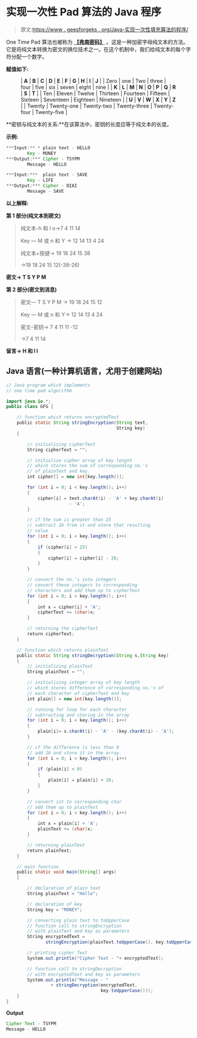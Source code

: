 # 实现一次性 Pad 算法的 Java 程序

> 原文:[https://www . geesforgeks . org/Java-实现一次性填充算法的程序/](https://www.geeksforgeeks.org/java-program-to-implement-the-one-time-pad-algorithm/)

One Time Pad 算法也被称为 [**【弗南密码】**](https://www.geeksforgeeks.org/vernam-cipher-in-cryptography/) 。这是一种加密字母纯文本的方法。它是将纯文本转换为密文的换位技术之一。在这个机制中，我们给纯文本的每个字符分配一个数字。

**赋值如下:**

<figure class="table">

| **A** | **B** | **C** | **D** | **E** | **F** | **G** | **H** | **I** | **J** |
| Zero | one | Two | three | four | five | six | seven | eight | nine |
| **K** | **L** | **M** | **N** | **O** | **P** | **Q** | **R** | **S** | **T** |
| Ten | Eleven | Twelve | Thirteen | Fourteen | Fifteen | Sixteen | Seventeen | Eighteen | Nineteen |
| **U** | **V** | **W** | **X** | **Y** | **Z** |
| Twenty | Twenty-one | Twenty-two | Twenty-three | Twenty-four | Twenty-five |

</figure>

**密钥与纯文本的关系:**在该算法中，密钥的长度应等于纯文本的长度。

**示例:**

```java
***Input:** * plain text - HELLO
        Key - MONEY
***Output:*** Cipher - TSYPM
        Message - HELLO

***Input:***  plain text - SAVE
        Key - LIFE  
***Output:*** Cipher - DIAI        
        Message - SAVE
```

**以上解释:**

**第 1 部分(纯文本到密文)**

> 纯文本-h 和 l o→7 4 11 14
> 
> Key — M 或 n 和 Y → 12 14 13 4 24
> 
> 纯文本+按键→ 19 18 24 15 38
> 
> →19 18 24 15 12(-38-26)

**密文→ T S Y P M**

**第 2 部分(密文到消息)**

> 密文— T S Y P M → 19 18 24 15 12
> 
> Key — M 或 n 和 Y→ 12 14 13 4 24
> 
> 密文-密钥→ 7 4 11 11 -12
> 
> →7 4 11 14

**留言→ H 和 l l**

## Java 语言(一种计算机语言，尤用于创建网站)

```java
// Java program which implements
// one time pad algorithm

import java.io.*;
public class GFG {

    // function which returns encryptedText
    public static String stringEncryption(String text,
                                          String key)
    {

        // initializing cipherText
        String cipherText = "";

        // initialize cipher array of key length
        // which stores the sum of corresponding no.'s
        // of plainText and key.
        int cipher[] = new int[key.length()];

        for (int i = 0; i < key.length(); i++)
        {
            cipher[i] = text.charAt(i) - 'A' + key.charAt(i)
                        - 'A';
        }

        // if the sum is greater than 25
        // subtract 26 from it and store that resulting
        // value
        for (int i = 0; i < key.length(); i++)
        {
            if (cipher[i] > 25)
            {
                cipher[i] = cipher[i] - 26;
            }
        }

        // convert the no.'s into integers
        // convert these integers to corresponding
        // characters and add them up to cipherText
        for (int i = 0; i < key.length(); i++) 
        {
            int x = cipher[i] + 'A';
            cipherText += (char)x;
        }

        // returning the cipherText
        return cipherText;
    }

    // function which returns plainText
    public static String stringDecryption(String s,String key)
    {
        // initializing plainText
        String plainText = "";

        // initializing integer array of key length
        // which stores difference of corresponding no.'s of
        // each character of cipherText and key
        int plain[] = new int[key.length()];

        // running for loop for each character
        // subtracting and storing in the array
        for (int i = 0; i < key.length(); i++) 
        {
            plain[i]= s.charAt(i) - 'A' - (key.charAt(i) - 'A');
        }

        // if the difference is less than 0
        // add 26 and store it in the array.
        for (int i = 0; i < key.length(); i++)
        {
            if (plain[i] < 0) 
            {
                plain[i] = plain[i] + 26;
            }
        }

        // convert int to corresponding char
        // add them up to plainText
        for (int i = 0; i < key.length(); i++)
        {
            int x = plain[i] + 'A';
            plainText += (char)x;
        }

        // returning plainText
        return plainText;
    }

    // main function
    public static void main(String[] args)
    {

        // declaration of plain text
        String plainText = "Hello";

        // declaration of key
        String key = "MONEY";

        // converting plain text to toUpperCase
        // function call to stringEncryption
        // with plainText and key as parameters
        String encryptedText = 
               stringEncryption(plainText.toUpperCase(), key.toUpperCase());

        // printing cipher Text
        System.out.println("Cipher Text - "+ encryptedText);

        // function call to stringDecryption
        // with encryptedText and key as parameters
        System.out.println("Message - "
                 + stringDecryption(encryptedText,
                                    key.toUpperCase()));
    }
}
```

**Output**

```java
Cipher Text - TSYPM
Message - HELLO
```